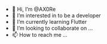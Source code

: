 - 👋 Hi, I’m @AX0Re
- 👀 I’m interested in to be a developer
- 🌱 I’m currently learning Flutter
- 💞️ I’m looking to collaborate on ...
- 📫 How to reach me ...

<!---
AX0Re/AX0Re is a ✨ special ✨ repository because its `README.md` (this file) appears on your GitHub profile.
You can click the Preview link to take a look at your changes.
--->
